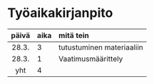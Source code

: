 # Työaikakirjanpito

| päivä | aika | mitä tein  |
| :----:|:-----| :-----|
| 28.3. | 3    | tutustuminen materiaaliin |
| 28.3. | 1    | Vaatimusmäärittely |
| yht   | 4   | | 
